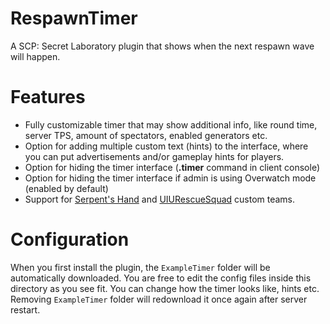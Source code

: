 # RespawnTimer
A SCP: Secret Laboratory plugin that shows when the next respawn wave will happen.

# Features
- Fully customizable timer that may show additional info, like round time, server TPS, amount of spectators, enabled generators etc.
- Option for adding multiple custom text (hints) to the interface, where you can put advertisements and/or gameplay hints for players.
- Option for hiding the timer interface (**.timer** command in client console)
- Option for hiding the timer interface if admin is using Overwatch mode (enabled by default)
- Support for [Serpent's Hand](https://github.com/Exiled-Team/SerpentsHand) and [UIURescueSquad](https://github.com/Marco15453/UIURescueSquad) custom teams.

# Configuration
When you first install the plugin, the `ExampleTimer` folder will be automatically downloaded. You are free to edit the config files inside this directory as you see fit. You can change how the timer looks like, hints etc. Removing `ExampleTimer` folder will redownload it once again after server restart.
